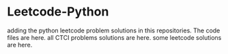 # Leetcode-Python
adding the python leetcode problem solutions in this repositories. 
The code files are here.
all CTCI problems solutions are here.
some leetcode solutions are here.































































































































































































































































































































































































































































































































































































































































































































































































































































































































































































































































































































